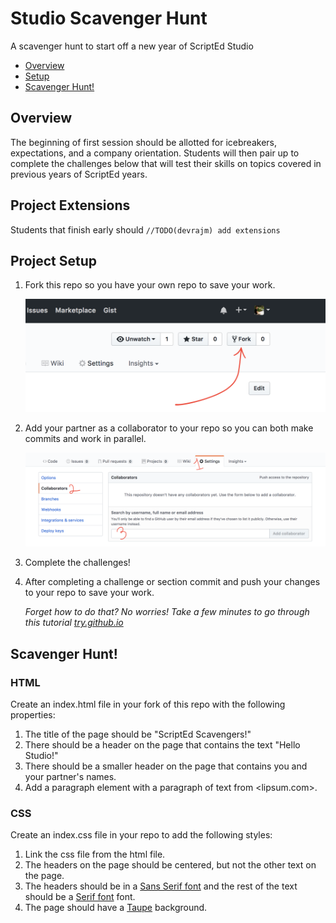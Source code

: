 # Studio Scavenger Hunt
A scavenger hunt to start off a new year of ScriptEd Studio

- [Overview](#overview)
- [Setup](#project-setup)
- [Scavenger Hunt!](#scavenger-hunt)

## Overview
The beginning of first session should be allotted for icebreakers, expectations,
and a company orientation. Students will then pair up to complete the challenges
below that will test their skills on topics covered in previous years of
ScriptEd years.

## Project Extensions
Students that finish early should `//TODO(devrajm) add extensions`

## Project Setup

1. Fork this repo so you have your own repo to save your work.

   ![Picture of fork button](img/fork.png)
   
1. Add your partner as a collaborator to your repo so you can both make commits
   and work in parallel.

   ![Picture of adding a collaborator](img/collab.png)

1. Complete the challenges!
1. After completing a challenge or section commit and push your changes to your
   repo to save your work.

   _Forget how to do that? No worries! Take a few minutes to go through this
   tutorial [try.github.io]_

## Scavenger Hunt!

### HTML

Create an index.html file in your fork of this repo with the following
properties:

1. The title of the page should be "ScriptEd Scavengers!"
1. There should be a header on the page that contains the text "Hello Studio!"
1. There should be a smaller header on the page that contains you and your
   partner's names.
1. Add a paragraph element with a paragraph of text from <lipsum.com>.

### CSS

Create an index.css file in your repo to add the following styles:

1. Link the css file from the html file.
1. The headers on the page should be centered, but not the other text on the
   page.
1. The headers should be in a [Sans Serif font] and the rest of the text
   should be a [Serif font] font.
1. The page should have a [Taupe] background.




[try.github.io]: https://try.github.io
[Sans Serif font]: https://en.wikipedia.org/wiki/Sans-serif
[Serif font]: https://en.wikipedia.org/wiki/Serif
[Taupe]: https://en.wikipedia.org/wiki/Taupe
